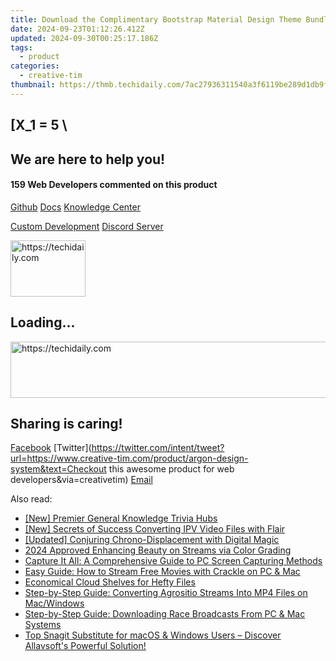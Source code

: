 ```yaml
---
title: Download the Complimentary Bootstrap Material Design Theme Bundle From Creative Tim
date: 2024-09-23T01:12:26.412Z
updated: 2024-09-30T00:25:17.186Z
tags:
  - product
categories:
  - creative-tim
thumbnail: https://thmb.techidaily.com/7ac27936311540a3f6119be289d1db9f62edf4aff3e40a9a411ddbf297922d42.png
---
```


## \[X_1 = 5 \

## We are here to help you!

#### 159 Web Developers commented on this product

[Github](https://github.com/creativetimofficial/argon-design-system) [Docs](https://tools.techidaily.com/creative-tim/products/) [Knowledge Center](https://tools.techidaily.com/creative-tim/products/) 

[Custom Development](https://tools.techidaily.com/creative-tim/products/) [Discord Server](https://discord.com/invite/FhCJCaHdQa) 

<!-- affiliate ads begin -->
<a href="https://bluetties.sjv.io/c/5597632/2141688/17094" target="_top" id="2141688">
  <img src="//a.impactradius-go.com/display-ad/17094-2141688" border="0" alt="https://techidaily.com" width="120" height="90"/>
</a>
<img height="0" width="0" src="https://bluetties.sjv.io/i/5597632/2141688/17094" style="position:absolute;visibility:hidden;" border="0" />
<!-- affiliate ads end -->

## Loading...

<!-- affiliate ads begin -->
<a href="https://ephamedtechinc.pxf.io/c/5597632/2137215/26400" target="_top" id="2137215">
  <img src="//a.impactradius-go.com/display-ad/26400-2137215" border="0" alt="https://techidaily.com" width="728" height="90"/>
</a>
<img height="0" width="0" src="https://ephamedtechinc.pxf.io/i/5597632/2137215/26400" style="position:absolute;visibility:hidden;" border="0" />
<!-- affiliate ads end -->

## Sharing is caring!

[Facebook](https://www.facebook.com/sharer/sharer.php?u=https://www.creative-tim.com/product/argon-design-system?src=sdkpreparse) [Twitter](https://twitter.com/intent/tweet?url=https://www.creative-tim.com/product/argon-design-system&text=Checkout this awesome product for web developers&via=creativetim) [Email](https://tools.techidaily.com/creative-tim/products/)

<ins class="adsbygoogle"
     style="display:block"
     data-ad-format="autorelaxed"
     data-ad-client="ca-pub-7571918770474297"
     data-ad-slot="1223367746"></ins>

<ins class="adsbygoogle"
     style="display:block"
     data-ad-client="ca-pub-7571918770474297"
     data-ad-slot="8358498916"
     data-ad-format="auto"
     data-full-width-responsive="true"></ins>

<span class="atpl-alsoreadstyle">Also read:</span>
<div><ul>
<li><a href="https://fox-glue.techidaily.com/new-premier-general-knowledge-trivia-hubs/"><u>[New] Premier General Knowledge Trivia Hubs</u></a></li>
<li><a href="https://instagram-video-recordings.techidaily.com/new-secrets-of-success-converting-ipv-video-files-with-flair/"><u>[New] Secrets of Success Converting IPV Video Files with Flair</u></a></li>
<li><a href="https://extra-tips.techidaily.com/updated-conjuring-chrono-displacement-with-digital-magic/"><u>[Updated] Conjuring Chrono-Displacement with Digital Magic</u></a></li>
<li><a href="https://youtube-videos.techidaily.com/2024-approved-enhancing-beauty-on-streams-via-color-grading/"><u>2024 Approved Enhancing Beauty on Streams via Color Grading</u></a></li>
<li><a href="https://techtrends.techidaily.com/capture-it-all-a-comprehensive-guide-to-pc-screen-capturing-methods/"><u>Capture It All: A Comprehensive Guide to PC Screen Capturing Methods</u></a></li>
<li><a href="https://fox-tips.techidaily.com/easy-guide-how-to-stream-free-movies-with-crackle-on-pc-and-mac/"><u>Easy Guide: How to Stream Free Movies with Crackle on PC & Mac</u></a></li>
<li><a href="https://extra-information.techidaily.com/economical-cloud-shelves-for-hefty-files/"><u>Economical Cloud Shelves for Hefty Files</u></a></li>
<li><a href="https://fox-tips.techidaily.com/step-by-step-guide-converting-agrositio-streams-into-mp4-files-on-macwindows/"><u>Step-by-Step Guide: Converting Agrositio Streams Into MP4 Files on Mac/Windows</u></a></li>
<li><a href="https://fox-tips.techidaily.com/step-by-step-guide-downloading-race-broadcasts-from-pc-and-mac-systems/"><u>Step-by-Step Guide: Downloading Race Broadcasts From PC & Mac Systems</u></a></li>
<li><a href="https://fox-tips.techidaily.com/top-snagit-substitute-for-macos-and-windows-users-discover-allavsofts-powerful-solution/"><u>Top Snagit Substitute for macOS & Windows Users – Discover Allavsoft's Powerful Solution!</u></a></li>
</ul></div>

